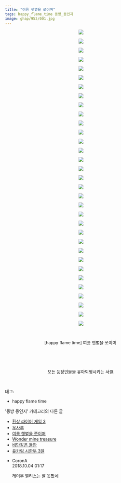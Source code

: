 ```yaml
---
title: "여름 햇볕을 쪼이며"
tags: happy_flame_time 동방_동인지
image: ghap/953/001.jpg
---
```

<div class="article">
<p style="text-align: center; clear: none; float: none;"><img src="{{ site.nasurl }}/ghap/953/001.jpg"/></p>
<p style="text-align: center; clear: none; float: none;"><img src="{{ site.nasurl }}/ghap/953/002.jpg"/></p>
<p style="text-align: center; clear: none; float: none;"><img src="{{ site.nasurl }}/ghap/953/003.jpg"/></p>
<p style="text-align: center; clear: none; float: none;"><img src="{{ site.nasurl }}/ghap/953/004.jpg"/></p>
<p style="text-align: center; clear: none; float: none;"><img src="{{ site.nasurl }}/ghap/953/005.jpg"/></p>
<p style="text-align: center; clear: none; float: none;"><img src="{{ site.nasurl }}/ghap/953/006.jpg"/></p>
<p style="text-align: center; clear: none; float: none;"><img src="{{ site.nasurl }}/ghap/953/007.jpg"/></p>
<p style="text-align: center; clear: none; float: none;"><img src="{{ site.nasurl }}/ghap/953/008.jpg"/></p>
<p style="text-align: center; clear: none; float: none;"><img src="{{ site.nasurl }}/ghap/953/009.jpg"/></p>
<p style="text-align: center; clear: none; float: none;"><img src="{{ site.nasurl }}/ghap/953/010.jpg"/></p>
<p style="text-align: center; clear: none; float: none;"><img src="{{ site.nasurl }}/ghap/953/011.jpg"/></p>
<p style="text-align: center; clear: none; float: none;"><img src="{{ site.nasurl }}/ghap/953/012.jpg"/></p>
<p style="text-align: center; clear: none; float: none;"><img src="{{ site.nasurl }}/ghap/953/013.jpg"/></p>
<p style="text-align: center; clear: none; float: none;"><img src="{{ site.nasurl }}/ghap/953/014.jpg"/></p>
<p style="text-align: center; clear: none; float: none;"><img src="{{ site.nasurl }}/ghap/953/015.jpg"/></p>
<p style="text-align: center; clear: none; float: none;"><img src="{{ site.nasurl }}/ghap/953/016.jpg"/></p>
<p style="text-align: center; clear: none; float: none;"><img src="{{ site.nasurl }}/ghap/953/017.jpg"/></p>
<p style="text-align: center; clear: none; float: none;"><img src="{{ site.nasurl }}/ghap/953/018.jpg"/></p>
<p style="text-align: center; clear: none; float: none;"><img src="{{ site.nasurl }}/ghap/953/019.jpg"/></p>
<p style="text-align: center; clear: none; float: none;"><img src="{{ site.nasurl }}/ghap/953/020.jpg"/></p>
<p style="text-align: center; clear: none; float: none;"><img src="{{ site.nasurl }}/ghap/953/021.jpg"/></p>
<p style="text-align: center; clear: none; float: none;"><img src="{{ site.nasurl }}/ghap/953/022.jpg"/></p>
<p style="text-align: center; clear: none; float: none;"><img src="{{ site.nasurl }}/ghap/953/023.jpg"/></p>
<p style="text-align: center; clear: none; float: none;"><img src="{{ site.nasurl }}/ghap/953/024.jpg"/></p>
<p style="text-align: center; clear: none; float: none;"><img src="{{ site.nasurl }}/ghap/953/025.jpg"/></p>
<p style="text-align: center; clear: none; float: none;"><img src="{{ site.nasurl }}/ghap/953/026.jpg"/></p>
<p style="text-align: center; clear: none; float: none;"><img src="{{ site.nasurl }}/ghap/953/027.jpg"/></p>
<p style="text-align: center; clear: none; float: none;"><img src="{{ site.nasurl }}/ghap/953/028.jpg"/></p>
<p style="text-align: center; clear: none; float: none;"><img src="{{ site.nasurl }}/ghap/953/029.jpg"/></p>
<p style="text-align: center; clear: none; float: none;"><img src="{{ site.nasurl }}/ghap/953/030.jpg"/></p>
<p style="text-align: center; clear: none; float: none;"><img src="{{ site.nasurl }}/ghap/953/031.jpg"/></p>
<p style="text-align: center; clear: none; float: none;"><img src="{{ site.nasurl }}/ghap/953/032.jpg"/></p>
<p style="text-align: center; clear: none; float: none;"><img src="{{ site.nasurl }}/ghap/953/033.jpg"/></p>
<p style="text-align: center; clear: none; float: none;"><br/></p>
<p style="text-align: center; clear: none; float: none;">[happy flame time] 여름 햇볕을 쪼이며 </p>
<p style="text-align: center; clear: none; float: none;"><br/></p>
<p style="text-align: center; clear: none; float: none;"><br/></p>
<p style="text-align: center; clear: none; float: none;">모든 등장인물을 유아퇴행시키는 서클.</p>
<p><br/></p>
</div><div class="tagTrail">
<p>태그: </p>
<ul>
<li>happy flame time</li>
</ul>
</div><div class="another">
<p>'동방 동인지' 카테고리의 다른 글</p>
<ul>
<li><a href="/2016-07-20-ghap_955">환상 라이어 게임 3</a></li>
<li><a href="/2016-07-20-ghap_954">우사루</a></li>
<li><a href="/2016-07-20-ghap_953">여름 햇볕을 쪼이며</a></li>
<li><a href="/2016-07-20-ghap_951">Wonder mine treasure</a></li>
<li><a href="/2016-07-20-ghap_950">비단같은 들판</a></li>
<li><a href="/2016-07-20-ghap_949">유카링 시한부 3일</a></li>
</ul>
</div><div class="cb_module cb_fluid">
<div class="cb_wrt cb_profile">
<div class="comment">
<ul>
<li class="cb_thumb_off" id="comment15344616">
<div class="cb_comment_area">
<div class="cb_info_area">
<div class="cb_section">
<span class="cb_nick_name">CoronA</span>
</div>
<div class="cb_section">
<span class="cb_date">2018.10.04 01:17 </span>
</div>
</div>
<div class="cb_dsc_comment">
<p class="cb_dsc">
											레이무 앨리스는 잘 못봤네
										</p>
</div>
</div></li>
</ul>
</div>
</div><!-- commentList close -->
</div>